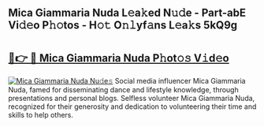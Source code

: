 ## Mica Giammaria Nuda L𝚎a𝚔ed N𝚞𝚍e - Part-abE Vi𝚍𝚎o P𝚑𝚘tos - H𝚘𝚝 O𝚗𝚕yf𝚊ns L𝚎a𝚔s 5kQ9g

# <h2><a href="http://kf671mq.oniu.top/?m=Mica+Giammaria+Nuda">🔗👉 🔴 Mica Giammaria Nuda P𝚑ot𝚘𝚜 V𝚒d𝚎o</a></h2>

[![Mica Giammaria Nuda Nu𝚍e𝚜](https://i.imgur.com/0qMVB7G.gif)](http://kf671mq.oniu.top/?m=Mica+Giammaria+Nuda)
Social media influencer Mica Giammaria Nuda, famed for disseminating dance and lifestyle knowledge, through presentations and personal blogs. Selfless volunteer Mica Giammaria Nuda, recognized for their generosity and dedication to volunteering their time and skills to help others.  
